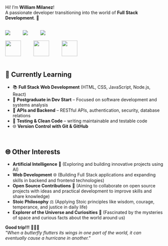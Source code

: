 Hi! I’m **William Milanez**! <br>
A passionate developer transitioning into the world of **Full Stack Development**. 🚀  
<br>

<div style="display: flex; justify-content: left; align-items: center; gap: 40px;">
  <a href="https://www.linkedin.com/in/williammilanez/" >
    <img src="https://img.shields.io/badge/-LinkedIn-0077B5?style=flat-square&logo=linkedin&logoColor=white" />
  </a>
  <a href="mailto:william.milanez@outlook.com" >
    <img src="https://img.shields.io/badge/-E--mail-0078D4?style=flat-square&logo=microsoft-outlook&logoColor=white" />
  </a>
  <a href="https://www.instagram.com/williammilanez/" >
    <img src="https://img.shields.io/badge/-Instagram-E1306C?style=flat-square&logo=instagram&logoColor=white" />
  </a>
</div>
<br>

<div style="display: flex; justify-content: left; align-items: center; gap: 40px;">
  <img src="https://github.com/user-attachments/assets/8de11631-928c-4976-91df-572f45992f99" width="50" height="50" />
  <img src="https://github.com/user-attachments/assets/8b2751d2-991b-461d-a176-92a8fb91c6bf" width="50" height="50" />
  <img src="https://github.com/user-attachments/assets/beb9ada4-a884-47cb-855d-13b32e2c6a39" width="50" height="50" />
</div>
<br>

## 🚧 Currently Learning
- 📚 **Full Stack Web Development** (HTML, CSS, JavaScript, Node.js, React)
- 🧠 **Postgraduate in Dev Start** – Focused on software development and systems analysis
- 🧰 **APIs and Backend** – RESTful APIs, authentication, security, database relations
- 🧪 **Testing & Clean Code** – writing maintainable and testable code
- 🌐 **Version Control with Git & GitHub**
<br>

## 🌐 Other Interests
- **Artificial Intelligence** 🤖 (Exploring and building innovative projects using AI)  
- **Web Development** 🌐 (Building Full Stack applications and expanding skills in backend and frontend technologies)  
- **Open Source Contributions** 🤝 (Aiming to collaborate on open source projects with ideas and practical development to improve skills and share knowledge)  
- **Stoic Philosophy** ⚖️ (Applying Stoic principles like wisdom, courage, temperance, and justice in daily life)  
- **Explorer of the Universe and Curiosities** 🌌 (Fascinated by the mysteries of space and curious facts about the world around us)

**Good trip!!!** 🍁🍂🍃  
*"When a butterfly flutters its wings in one part of the world, it can eventually cause a hurricane in another."*
